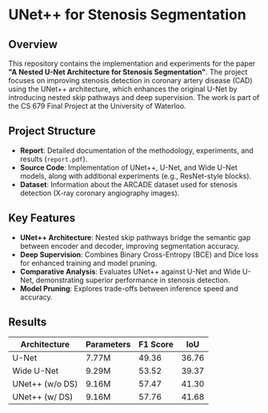 # UNet++ for Stenosis Segmentation

## Overview
This repository contains the implementation and experiments for the paper **"A Nested U-Net Architecture for Stenosis Segmentation"**. The project focuses on improving stenosis detection in coronary artery disease (CAD) using the UNet++ architecture, which enhances the original U-Net by introducing nested skip pathways and deep supervision. The work is part of the CS 679 Final Project at the University of Waterloo.

## Project Structure
- **Report**: Detailed documentation of the methodology, experiments, and results (`report.pdf`).
- **Source Code**: Implementation of UNet++, U-Net, and Wide U-Net models, along with additional experiments (e.g., ResNet-style blocks).
- **Dataset**: Information about the ARCADE dataset used for stenosis detection (X-ray coronary angiography images).

## Key Features
- **UNet++ Architecture**: Nested skip pathways bridge the semantic gap between encoder and decoder, improving segmentation accuracy.
- **Deep Supervision**: Combines Binary Cross-Entropy (BCE) and Dice loss for enhanced training and model pruning.
- **Comparative Analysis**: Evaluates UNet++ against U-Net and Wide U-Net, demonstrating superior performance in stenosis detection.
- **Model Pruning**: Explores trade-offs between inference speed and accuracy.

## Results
| Architecture    | Parameters | F1 Score | IoU    |
|-----------------|------------|----------|--------|
| U-Net          | 7.77M      | 49.36    | 36.76  |
| Wide U-Net     | 9.29M      | 53.52    | 39.37  |
| UNet++ (w/o DS)| 9.16M      | 57.47    | 41.30  |
| UNet++ (w/ DS) | 9.16M      | 57.76    | 41.68  |
